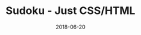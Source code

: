 ---
title: 'Sudoku - Just CSS/HTML'
description: 'Complete a sudoku puzzle without Javascript or server-side interaction.'
gametype: 'easy'
gameid: 46
date: 2018-06-20
tags: []
draft: false
type: 'games'
num19: [{'idx':1,'arr1':[1,2,3,4,5,6,7,8,9],'arr2':[1,2,3,4,5,6,7,8,9]},{'idx':2,'arr1':[1,2,3,4,5,6,7,8,9],'arr2':[1,2,3,4,5,6,7,8,9]},{'idx':3,'arr1':[1,2,3,4,5,6,7,8,9],'arr2':[1,2,3,4,5,6,7,8,9]},{'idx':4,'arr1':[1,2,3,4,5,6,7,8,9],'arr2':[1,2,3,4,5,6,7,8,9]},{'idx':5,'arr1':[1,2,3,4,5,6,7,8,9],'arr2':[1,2,3,4,5,6,7,8,9]},{'idx':6,'arr1':[1,2,3,4,5,6,7,8,9],'arr2':[1,2,3,4,5,6,7,8,9]},{'idx':7,'arr1':[1,2,3,4,5,6,7,8,9],'arr2':[1,2,3,4,5,6,7,8,9]},{'idx':8,'arr1':[1,2,3,4,5,6,7,8,9],'arr2':[1,2,3,4,5,6,7,8,9]},{'idx':9,'arr1':[1,2,3,4,5,6,7,8,9],'arr2':[1,2,3,4,5,6,7,8,9]}]
puzzle: [[0, 6, 0, 8, 0, 0, 1, 0, 0], [1, 0, 0, 0, 0, 9, 0, 0, 0], [0, 0, 0, 0, 5, 0, 0, 8, 6], [0, 0, 8, 3, 0, 0, 0, 1, 0], [4, 1, 0, 0, 0, 0, 0, 0, 5], [0, 0, 3, 6, 0, 0, 0, 4, 0], [0, 0, 0, 0, 7, 0, 0, 2, 3], [5, 0, 0, 0, 0, 3, 0, 0, 0], [0, 9, 0, 2, 0, 0, 4, 0, 0]]
layout: 'sudokucssstatic'
---